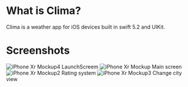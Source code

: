 # What is Clima?
Clima is a weather app for iOS devices built in swift 5.2 and UIKit.

# Screenshots
![iPhone Xr Mockup4](https://user-images.githubusercontent.com/60990368/96253921-b9c29880-0fb4-11eb-879d-29cfd5cc6330.png)
LaunchScreem
![iPhone Xr Mockup](https://user-images.githubusercontent.com/60990368/96253906-b4fde480-0fb4-11eb-9fa4-0d2489161dd2.png)
Main screen
![iPhone Xr Mockup2](https://user-images.githubusercontent.com/60990368/96253913-b6c7a800-0fb4-11eb-9fed-5462e072351e.png)
Rating system
![iPhone Xr Mockup3](https://user-images.githubusercontent.com/60990368/96253916-b8916b80-0fb4-11eb-9602-69c758ea292f.png)
Change city view
